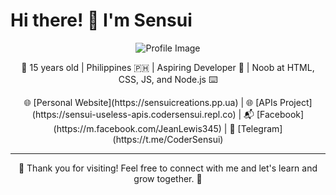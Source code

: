 # Hi there! 👋 I'm Sensui

<p align="center">
    <img src="https://te.legra.ph/file/3d50a147aae5010b4e592.jpg" alt="Profile Image">
</p>

<p align="center">
    🌟 15 years old | Philippines 🇵🇭 | Aspiring Developer 🚀 | Noob at HTML, CSS, JS, and Node.js ⌨️
</p>

<p align="center">
    🌐 [Personal Website](https://sensuicreations.pp.ua) | 🌐 [APIs Project](https://sensui-useless-apis.codersensui.repl.co) | 📬 [Facebook](https://m.facebook.com/JeanLewis345) | 💬 [Telegram](https://t.me/CoderSensui)
</p>

---

<p align="center">
    🌟 Thank you for visiting! Feel free to connect with me and let's learn and grow together. 🌱
</p>
